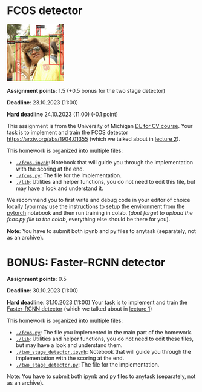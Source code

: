 # FCOS detector

<img src="./person.png" style="width: 30%;">

**Assignment points**: 1.5 (+0.5 bonus for the two stage detector)

**Deadline**: 23.10.2023 (11:00)

**Hard deadline** 24.10.2023 (11:00) (-0.1 point)

This assignment is from the University of Michigan [DL for CV course](https://web.eecs.umich.edu/~justincj/teaching/eecs498/WI2022/). Your task is to implement and train the FCOS detector https://arxiv.org/abs/1904.01355 (which we talked about in [lecture 2](../DL_2CV_04objectdetection_lec02.pdf)).

This homework is organized into multiple files:

- [`./fcos.ipynb`](./fcos.ipynb):  Notebook that will guide you through the implementation with the scoring at the end.
- [`./fcos.py`](./fcos.py): The file for the implementation.
- [`./lib`](./lib): Utilities and helper functions, you do not need to edit this file, but may have a look and understand it.

We recommend you to first write and debug code in your editor of choice locally (you may use the instructions to setup the environment from the [pytorch](../../week01-intro/pytorch.ipynb) notebook and then run training in colab. (*dont forget to upload the fcos.py file to the colab*, everything else should be there for you).

**Note**: You have to submit both ipynb and py files to anytask (separately, not as an archive).

# BONUS: Faster-RCNN detector

**Assignment points**: 0.5

**Deadline**: 30.10.2023 (11:00)

**Hard deadline**: 31.10.2023 (11:00)
Your task is to implement and train the [Faster-RCNN detector](https://arxiv.org/abs/1506.01497) (which we talked about in [lecture 1](../../week02-detection/DL_2CV_04objectdetection_lec01.pdf))

This homework is organized into multiple files:
- [`./fcos.py`](./fcos.py): The file you implemented in the main part of the homework.
- [`./lib`](./lib): Utilities and helper functions, you do not need to edit these files, but may have a look and understand them.
- [`./two_stage_detector.ipynb`](./two_stage_detector.ipynb):  Notebook that will guide you through the implementation with the scoring at the end.
- [`./two_stage_detector.py`](./two_stage_detector.py):  The file for the implementation.

Note: You have to submit both ipynb and py files to anytask (separately, not as an archive).
